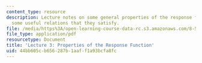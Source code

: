 ```yaml
---
content_type: resource
description: Lecture notes on some general properties of the response functions, and
  some useful relations that they satisfy.
file: /media/https%3A/open-learning-course-data-rc.s3.amazonaws.com/8-512-theory-of-solids-ii-spring-2009/44bb605cb656287b1aaff1a93bcfa8fc_MIT8_512s09_lec03_rev.pdf
file_type: application/pdf
resourcetype: Document
title: 'Lecture 3: Properties of the Response Function'
uid: 44bb605c-b656-287b-1aaf-f1a93bcfa8fc
---
```

